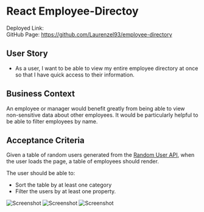 # React Employee-Directoy
Deployed Link:  <br>
GitHub Page: https://github.com/Laurenzel93/employee-directory <br>

## User Story
* As a user, I want to be able to view my entire employee directory at once so that I have quick access to their information.

## Business Context
An employee or manager would benefit greatly from being able to view non-sensitive data about other employees. It would be particularly helpful to be able to filter employees by name.

## Acceptance Criteria
Given a table of random users generated from the [Random User API](https://randomuser.me/), when the user loads the page, a table of employees should render. 

The user should be able to:
  * Sort the table by at least one category
  * Filter the users by at least one property.


![Screenshot](assets/employee-directory1.png)
![Screenshot](assets/employee-directory2.png)
![Screenshot](assets/employee-directory3.png)